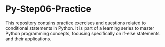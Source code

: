 # Py-Step06-Practice
This repository contains practice exercises and questions related to conditional statements in Python. It is part of a learning series to master Python programming concepts, focusing specifically on if-else statements and their applications.
